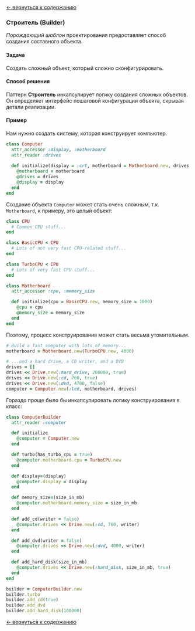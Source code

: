 <a name="start"></a>
[&larr; вернуться к
содержанию](https://github.com/VitaHub/Design-Patterns#creational)

### Строитель (Builder)
*Порождающий шаблон* проектирования предоставляет способ создания составного
объекта.

#### Задача
Создать сложный объект, который сложно сконфигурировать.

#### Способ решения
Паттерн __Строитель__ инкапсулирует логику создания сложных объектов.
Он определяет интерфейс пошаговой конфигурации объекта, скрывая детали
реализации.

#### Пример
Нам нужно создать систему, которая конструирует компьютер.

```ruby
class Computer
  attr_accessor :display, :motherboard
  attr_reader :drives
  
  def initialize(display = :crt, motherboard = Motherboard.new, drives = [])
    @motherboard = motherboard
    @drives = drives
    @display = display
  end
end
```

Создание объекта `Computer` может стать очень сложным, т.к. `Motherboard`,
к примеру, это целый объект:

```ruby
class CPU
  # Common CPU stuff...
end

class BasicCPU < CPU
  # Lots of not very fast CPU-related stuff...
end

class TurboCPU < CPU
  # Lots of very fast CPU stuff...
end

class Motherboard
  attr_accessor :cpu, :memory_size

  def initialize(cpu = BasicCPU.new, memory_size = 1000)
    @cpu = cpu
    @memory_size = memory_size
  end
end
```

Поэтому, процесс конструирования может стать весьма утомительным.

```ruby
# Build a fast computer with lots of memory...
motherboard = Motherboard.new(TurboCPU.new, 4000)

# ...and a hard drive, a CD writer, and a DVD
drives = []
drives << Drive.new(:hard_drive, 200000, true)
drives << Drive.new(:cd, 760, true)
drives << Drive.new(:dvd, 4700, false)
computer = Computer.new(:lcd, motherboard, drives)
```

Гораздо проще было бы инкапсулировать логику конструирования в класс:

```ruby
class ComputerBuilder
  attr_reader :computer

  def initialize
    @computer = Computer.new
  end

  def turbo(has_turbo_cpu = true)
    @computer.motherboard.cpu = TurboCPU.new
  end

  def display=(display)
    @computer.display = display
  end

  def memory_size=(size_in_mb)
    @computer.motherboard.memory_size = size_in_mb
  end

  def add_cd(writer = false)
    @computer.drives << Drive.new(:cd, 760, writer)
  end

  def add_dvd(writer = false)
    @computer.drives << Drive.new(:dvd, 4000, writer)
  end

  def add_hard_disk(size_in_mb)
    @computer.drives << Drive.new(:hard_disk, size_in_mb, true)
  end
end

builder = ComputerBuilder.new
builder.turbo
builder.add_cd(true)
builder.add_dvd
builder.add_hard_disk(100000)
```

[&larr; вернуться к
содержанию](https://github.com/VitaHub/Design-Patterns#creational)
